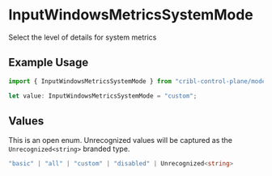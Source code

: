 # InputWindowsMetricsSystemMode

Select the level of details for system metrics

## Example Usage

```typescript
import { InputWindowsMetricsSystemMode } from "cribl-control-plane/models";

let value: InputWindowsMetricsSystemMode = "custom";
```

## Values

This is an open enum. Unrecognized values will be captured as the `Unrecognized<string>` branded type.

```typescript
"basic" | "all" | "custom" | "disabled" | Unrecognized<string>
```